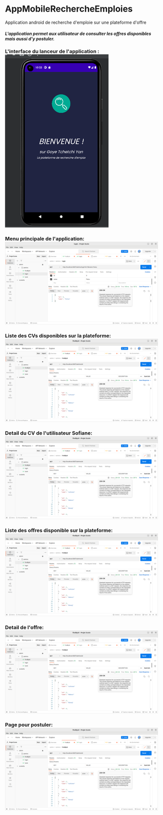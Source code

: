 # AppMobileRechercheEmploies
Application android de recherche d'emploie sur une plateforme d'offre

##### L'application permet aux utilisateur de consulter les offres disponibles mais aussi d'y postuler.

### L'interface du lanceur de l'application :![alt text](launcher.png?raw=true)
### Menu principale de l'application:![alt text](https://github.com/Pheonix64/admin/blob/30f1b2eab8c86803d21a7935b83b7d21cc7befdd/login.png?raw=true)
### Liste des CVs disponibles sur la plateforme: ![alt text](https://github.com/Pheonix64/admin/blob/08c0382c79a0a5dc7e443663c0ca07d19ce2b76f/findById.png?raw=true)
### Detail du CV de l'utilisateur Sofiane: ![alt text](https://github.com/Pheonix64/admin/blob/08c0382c79a0a5dc7e443663c0ca07d19ce2b76f/findById.png?raw=true)
### Liste des offres disponible sur la plateforme: ![alt text](https://github.com/Pheonix64/admin/blob/08c0382c79a0a5dc7e443663c0ca07d19ce2b76f/findById.png?raw=true)
### Detail de l'offre: ![alt text](https://github.com/Pheonix64/admin/blob/08c0382c79a0a5dc7e443663c0ca07d19ce2b76f/findById.png?raw=true)
### Page pour postuler: ![alt text](https://github.com/Pheonix64/admin/blob/08c0382c79a0a5dc7e443663c0ca07d19ce2b76f/findById.png?raw=true)
